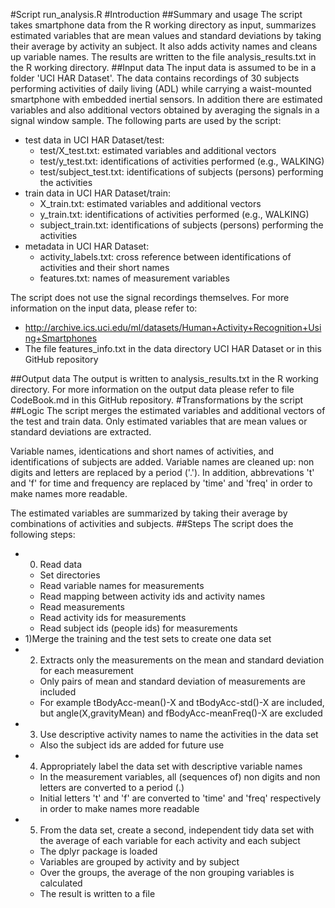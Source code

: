 #Script run_analysis.R
#Introduction
##Summary and usage
The script takes smartphone data from the R working directory as input, summarizes estimated variables that are mean values and standard deviations by taking their average by activity an subject. It also adds activity names and cleans up variable names. The results are written to the file analysis_results.txt in the R working directory.
##Input data
The input data is assumed to be in a folder 'UCI HAR Dataset'.
The data contains recordings of 30 subjects performing activities of daily living (ADL) while carrying a waist-mounted smartphone with embedded inertial sensors.
In addition there are estimated variables and also additional vectors obtained by averaging the signals in a signal window sample.
The following parts are used by the script:
* test data in UCI HAR Dataset/test:
  * test/X_test.txt: estimated variables and additional vectors
  * test/y_test.txt: identifications of activities performed (e.g., WALKING)
  * test/subject_test.txt: identifications of subjects (persons) performing the activities
* train data in UCI HAR Dataset/train:
  * X_train.txt: estimated variables and additional vectors
  * y_train.txt: identifications of activities performed (e.g., WALKING)
  * subject_train.txt: identifications of subjects (persons) performing the activities
* metadata in UCI HAR Dataset:
  * activity_labels.txt: cross reference between identifications of activities and their short names
  * features.txt: names of measurement variables

The script does not use the signal recordings themselves.
For more information on the input data, please refer to:
* http://archive.ics.uci.edu/ml/datasets/Human+Activity+Recognition+Using+Smartphones
* The file features_info.txt in the data directory UCI HAR Dataset or in this GitHub repository

##Output data
The output is written to analysis_results.txt in the R working directory.
For more information on the output data please refer to file CodeBook.md in this GitHub repository.
#Transformations by the script
##Logic
The script merges the estimated variables and additional vectors of the test and train data.
Only estimated variables that are mean values or standard deviations are extracted.

Variable names, identications and short names of activities, and identifications of subjects are added.
Variable names are cleaned up: non digits and letters are replaced by a period ('.'). In addition, abbrevations 't' and 'f' for time and frequency are replaced by 'time' and 'freq' in order to make names more readable.

The estimated variables are summarized by taking their average by combinations of activities and subjects.
##Steps
The script does the following steps:
* 0) Read data
  * Set directories
  * Read variable names for measurements
  * Read mapping between activity ids and activity names
  * Read measurements
  * Read activity ids for measurements
  * Read subject ids (people ids) for measurements
* 1)Merge the training and the test sets to create one data set
* 2) Extracts only the measurements on the mean and standard deviation for each measurement
  * Only pairs of mean and standard deviation of measurements are included
  * For example tBodyAcc-mean()-X and tBodyAcc-std()-X are included, but angle(X,gravityMean) and fBodyAcc-meanFreq()-X are excluded
* 3) Use descriptive activity names to name the activities in the data set
  * Also the subject ids are added for future use
* 4) Appropriately label the data set with descriptive variable names
  * In the measurement variables, all (sequences of) non digits and non letters are converted to a period (.)
  * Initial letters 't' and 'f' are converted to 'time' and 'freq' respectively in order to make names more readable
* 5) From the data set, create a second, independent tidy data set with the average of each variable for each activity and each subject
  * The dplyr package is loaded
  * Variables are grouped by activity and by subject
  * Over the groups, the average of the non grouping variables is calculated
  * The result is written to a file
